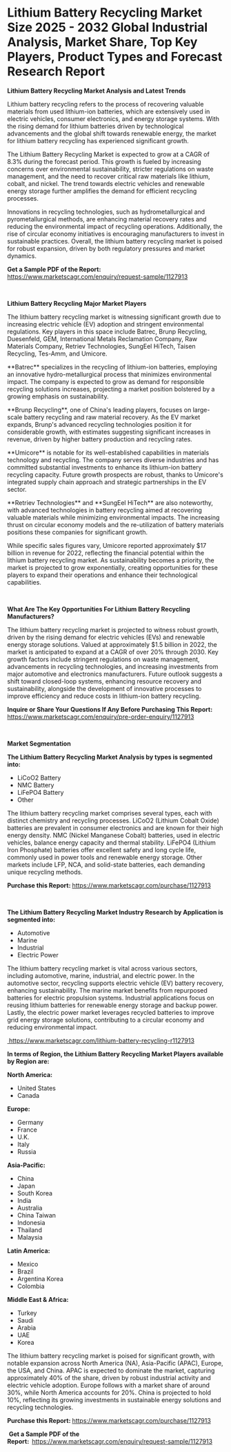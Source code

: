 <p><h1>Lithium Battery Recycling Market Size 2025 - 2032 Global Industrial Analysis, Market Share, Top Key Players, Product Types and Forecast Research Report</h1></p><p><strong>Lithium Battery Recycling Market Analysis and Latest Trends</strong></p>
<p><p>Lithium battery recycling refers to the process of recovering valuable materials from used lithium-ion batteries, which are extensively used in electric vehicles, consumer electronics, and energy storage systems. With the rising demand for lithium batteries driven by technological advancements and the global shift towards renewable energy, the market for lithium battery recycling has experienced significant growth. </p><p>The Lithium Battery Recycling Market is expected to grow at a CAGR of 8.3% during the forecast period. This growth is fueled by increasing concerns over environmental sustainability, stricter regulations on waste management, and the need to recover critical raw materials like lithium, cobalt, and nickel. The trend towards electric vehicles and renewable energy storage further amplifies the demand for efficient recycling processes. </p><p>Innovations in recycling technologies, such as hydrometallurgical and pyrometallurgical methods, are enhancing material recovery rates and reducing the environmental impact of recycling operations. Additionally, the rise of circular economy initiatives is encouraging manufacturers to invest in sustainable practices. Overall, the lithium battery recycling market is poised for robust expansion, driven by both regulatory pressures and market dynamics.</p></p>
<p><strong>Get a Sample PDF of the Report:&nbsp;</strong> <a href="https://www.marketscagr.com/enquiry/request-sample/1127913?utm_campaign=2198&utm_medium=2&utm_source=Github&utm_content=ia&utm_term=17042025&utm_id=lithium-battery-recycling">https://www.marketscagr.com/enquiry/request-sample/1127913</a></p>
<p>&nbsp;</p>
<p><strong>Lithium Battery Recycling Major Market Players</strong></p>
<p><p>The lithium battery recycling market is witnessing significant growth due to increasing electric vehicle (EV) adoption and stringent environmental regulations. Key players in this space include Batrec, Brunp Recycling, Duesenfeld, GEM, International Metals Reclamation Company, Raw Materials Company, Retriev Technologies, SungEel HiTech, Taisen Recycling, Tes-Amm, and Umicore.</p><p>**Batrec** specializes in the recycling of lithium-ion batteries, employing an innovative hydro-metallurgical process that minimizes environmental impact. The company is expected to grow as demand for responsible recycling solutions increases, projecting a market position bolstered by a growing emphasis on sustainability.</p><p>**Brunp Recycling**, one of China's leading players, focuses on large-scale battery recycling and raw material recovery. As the EV market expands, Brunp's advanced recycling technologies position it for considerable growth, with estimates suggesting significant increases in revenue, driven by higher battery production and recycling rates.</p><p>**Umicore** is notable for its well-established capabilities in materials technology and recycling. The company serves diverse industries and has committed substantial investments to enhance its lithium-ion battery recycling capacity. Future growth prospects are robust, thanks to Umicore's integrated supply chain approach and strategic partnerships in the EV sector.</p><p>**Retriev Technologies** and **SungEel HiTech** are also noteworthy, with advanced technologies in battery recycling aimed at recovering valuable materials while minimizing environmental impacts. The increasing thrust on circular economy models and the re-utilization of battery materials positions these companies for significant growth.</p><p>While specific sales figures vary, Umicore reported approximately $17 billion in revenue for 2022, reflecting the financial potential within the lithium battery recycling market. As sustainability becomes a priority, the market is projected to grow exponentially, creating opportunities for these players to expand their operations and enhance their technological capabilities.</p></p>
<p>&nbsp;</p>
<p><strong>What Are The Key Opportunities For Lithium Battery Recycling Manufacturers?</strong></p>
<p><p>The lithium battery recycling market is projected to witness robust growth, driven by the rising demand for electric vehicles (EVs) and renewable energy storage solutions. Valued at approximately $1.5 billion in 2022, the market is anticipated to expand at a CAGR of over 20% through 2030. Key growth factors include stringent regulations on waste management, advancements in recycling technologies, and increasing investments from major automotive and electronics manufacturers. Future outlook suggests a shift toward closed-loop systems, enhancing resource recovery and sustainability, alongside the development of innovative processes to improve efficiency and reduce costs in lithium-ion battery recycling.</p></p>
<p><strong>Inquire or Share Your Questions If Any Before Purchasing This Report:</strong> <a href="https://www.marketscagr.com/enquiry/pre-order-enquiry/1127913?utm_campaign=2198&utm_medium=2&utm_source=Github&utm_content=ia&utm_term=17042025&utm_id=lithium-battery-recycling">https://www.marketscagr.com/enquiry/pre-order-enquiry/1127913</a></p>
<p>&nbsp;</p>
<p><strong>Market Segmentation</strong></p>
<p><strong>The Lithium Battery Recycling Market Analysis by types is segmented into:</strong></p>
<p><ul><li>LiCoO2 Battery</li><li>NMC Battery</li><li>LiFePO4 Battery</li><li>Other</li></ul></p>
<p><p>The lithium battery recycling market comprises several types, each with distinct chemistry and recycling processes. LiCoO2 (Lithium Cobalt Oxide) batteries are prevalent in consumer electronics and are known for their high energy density. NMC (Nickel Manganese Cobalt) batteries, used in electric vehicles, balance energy capacity and thermal stability. LiFePO4 (Lithium Iron Phosphate) batteries offer excellent safety and long cycle life, commonly used in power tools and renewable energy storage. Other markets include LFP, NCA, and solid-state batteries, each demanding unique recycling methods.</p></p>
<p><strong>Purchase this Report:&nbsp;</strong><a href="https://www.marketscagr.com/purchase/1127913?utm_campaign=2198&utm_medium=2&utm_source=Github&utm_content=ia&utm_term=17042025&utm_id=lithium-battery-recycling">https://www.marketscagr.com/purchase/1127913</a></p>
<p>&nbsp;</p>
<p><strong>The Lithium Battery Recycling Market Industry Research by Application is segmented into:</strong></p>
<p><ul><li>Automotive</li><li>Marine</li><li>Industrial</li><li>Electric Power</li></ul></p>
<p><p>The lithium battery recycling market is vital across various sectors, including automotive, marine, industrial, and electric power. In the automotive sector, recycling supports electric vehicle (EV) battery recovery, enhancing sustainability. The marine market benefits from repurposed batteries for electric propulsion systems. Industrial applications focus on reusing lithium batteries for renewable energy storage and backup power. Lastly, the electric power market leverages recycled batteries to improve grid energy storage solutions, contributing to a circular economy and reducing environmental impact.</p></p>
<p><a href="https://www.marketscagr.com/lithium-battery-recycling-r1127913?utm_campaign=2198&utm_medium=2&utm_source=Github&utm_content=ia&utm_term=17042025&utm_id=lithium-battery-recycling">&nbsp;https://www.marketscagr.com/lithium-battery-recycling-r1127913</a></p>
<p><strong>In terms of Region, the Lithium Battery Recycling Market Players available by Region are:</strong></p>
<p>
    <p> <strong> North America: </strong>
        <ul>
            <li>United States</li>
            <li>Canada</li>
        </ul>
        </p> 
    <p> <strong> Europe: </strong>
        <ul>
            <li>Germany</li>
            <li>France</li>
            <li>U.K.</li>
            <li>Italy</li>
            <li>Russia</li>
        </ul>
        </p> 
    <p> <strong> Asia-Pacific: </strong>
        <ul>
            <li>China</li>
            <li>Japan</li>
            <li>South Korea</li>
            <li>India</li>
            <li>Australia</li>
            <li>China Taiwan</li>
            <li>Indonesia</li>
            <li>Thailand</li>
            <li>Malaysia</li>
        </ul>
        </p> 
    <p> <strong> Latin America: </strong>
        <ul>
            <li>Mexico</li>
            <li>Brazil</li>
            <li>Argentina Korea</li>
            <li>Colombia</li>
        </ul>
        </p> 
    <p> <strong> Middle East & Africa: </strong>
        <ul>
            <li>Turkey</li>
            <li>Saudi</li>
            <li>Arabia</li>
            <li>UAE</li>
            <li>Korea</li>
        </ul>
    </p>
    </p>
<p><p>The lithium battery recycling market is poised for significant growth, with notable expansion across North America (NA), Asia-Pacific (APAC), Europe, the USA, and China. APAC is expected to dominate the market, capturing approximately 40% of the share, driven by robust industrial activity and electric vehicle adoption. Europe follows with a market share of around 30%, while North America accounts for 20%. China is projected to hold 10%, reflecting its growing investments in sustainable energy solutions and recycling technologies.</p></p>
<p><strong>Purchase this Report: </strong><a href="https://www.marketscagr.com/purchase/1127913?utm_campaign=2198&utm_medium=2&utm_source=Github&utm_content=ia&utm_term=17042025&utm_id=lithium-battery-recycling">https://www.marketscagr.com/purchase/1127913</a></p>
<p>&nbsp;<strong>Get a Sample PDF of the Report:&nbsp;&nbsp;</strong><a href="https://www.marketscagr.com/enquiry/request-sample/1127913?utm_campaign=2198&utm_medium=2&utm_source=Github&utm_content=ia&utm_term=17042025&utm_id=lithium-battery-recycling">https://www.marketscagr.com/enquiry/request-sample/1127913</a></p>
<p><strong></strong></p>
<p><p></p><p></p><p></p></p>